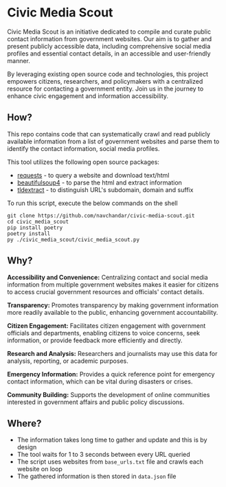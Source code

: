 # Civic Media Scout

Civic Media Scout is an initiative dedicated to compile and curate public contact information from government websites. Our aim is to gather and present publicly accessible data, including comprehensive social media profiles and essential contact details, in an accessible and user-friendly manner.

By leveraging existing open source code and technologies, this project empowers citizens, researchers, and policymakers with a centralized resource for contacting a government entity. Join us in the journey to enhance civic engagement and information accessibility.


## How?

This repo contains code that can systematically crawl and read publicly available information from a list of government websites and parse them to identify the contact information, social media profiles. 

This tool utilizes the following open source packages:

 - [requests](https://pypi.org/project/requests/) - to query a website and download text/html
 - [beautifulsoup4](https://pypi.org/project/beautifulsoup4/) - to parse the html and extract information
 - [tldextract](https://pypi.org/project/tldextract/) - to distinguish URL's subdomain, domain and suffix

To run this script, execute the below commands on the shell
```shell
git clone https://github.com/navchandar/civic-media-scout.git
cd civic_media_scout
pip install poetry
poetry install
py ./civic_media_scout/civic_media_scout.py
```

 ## Why?
 
__Accessibility and Convenience:__ Centralizing contact and social media information from multiple government websites makes it easier for citizens to access crucial government resources and officials' contact details.

__Transparency:__  Promotes transparency by making government information more readily available to the public, enhancing government accountability.

__Citizen Engagement:__ Facilitates citizen engagement with government officials and departments, enabling citizens to voice concerns, seek information, or provide feedback more efficiently and directly.

__Research and Analysis:__ Researchers and journalists may use this data for analysis, reporting, or academic purposes.

__Emergency Information:__ Provides a quick reference point for emergency contact information, which can be vital during disasters or crises.

__Community Building:__ Supports the development of online communities interested in government affairs and public policy discussions.


## Where?

 - The information takes long time to gather and update and this is by design
 - The tool waits for 1 to 3 seconds between every URL queried
 - The script uses websites from `base_urls.txt` file and crawls each website on loop
 - The gathered information is then stored in `data.json` file
